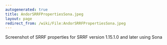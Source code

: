 ```yaml
---
autogenerated: true
title: AndorSRRFPropertiesSona.jpeg
layout: page
redirect_from: /wiki/File:AndorSRRFPropertiesSona.jpeg
---
```


Screenshot of SRRF properties for SRRF version 1.15.1.0 and later using
Sona
